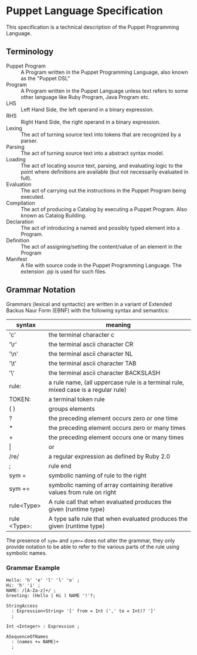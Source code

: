 Puppet Language Specification
===
This specification is a technical description of the Puppet Programming Language.

Terminology
---
<dl>
  <dt>Puppet Program</dt>
  <dd>A Program written in the Puppet Programming Language, also known as the "Puppet DSL"</dd>

  <dt>Program</dt>
  <dd>A Program written in the Puppet Language unless text refers to some other language
      like Ruby Program, Java Program etc.
  </dd>
  
  <dt>LHS</dt>
  <dd>Left Hand Side, the left operand in a binary expression.</dd>
  
  <dt>RHS</dt>
  <dd>Right Hand Side, the right operand in a binary expression.</dd>
  
  <dt>Lexing</dt>
  <dd>The act of turning source text into tokens that are recognized by a parser.</dd>

  <dt>Parsing</dt>
  <dd>The act of turning source text into a abstract syntax model.</dd>
  
  <dt>Loading</dt>
  <dd>The act of locating source text, parsing, and evaluating logic to the point where
      definitions are available (but not necessarily evaluated in full).
  </dd>
  
  <dt>Evaluation</dt>
  <dd>The act of carrying out the instructions in the Puppet Program being executed.</dd>
  
  <dt>Compilation</dt>
  <dd>The act of producing a Catalog by executing a Puppet Program.
      Also known as Catalog Building.
  </dd>

  <dt>Declaration</dt>
  <dd>The act of introducing a named and possibly typed element into a Program.</dd>

  <dt>Definition</dt>
  <dd>The act of assigning/setting the content/value of an element in the Program</dd>
  
  <dt>Manifest</dt>
  <dd>A file with source code in the Puppet Programming Language.
      The extension .pp is used for such files.
  </dd>
<dl>

Grammar Notation
---
Grammars (lexical and syntactic) are written in a variant of Extended Backus Naur Form (EBNF) with the following syntax and semantics:

| syntax | meaning
|------  | -------
| 'c'    | the terminal character c
| '\r'   | the terminal ascii character CR
| '\n'   | the terminal ascii character NL
| '\t'   | the terminal ascii character TAB
| '\\'   | the terminal ascii character BACKSLASH
| rule:  | a rule name, (all uppercase rule is a terminal rule, mixed case is a regular rule)
| TOKEN: | a terminal token rule
| ( )    | groups elements
| ?      | the preceding element occurs zero or one time
| *      | the preceding element occurs zero or many times
| +      | the preceding element occurs one or many times
| &#124; | or
| /re/   | a regular expression as defined by Ruby 2.0
| ;      | rule end
| sym =  | symbolic naming of rule to the right
| sym += | symbolic naming of array containing iterative values from rule on right
| rule&lt;Type&gt; | A rule call that when evaluated produces the given (runtime type)
| rule &lt;Type&gt;: | A type safe rule that when evaluated produces the given (runtime type)

The presence of `sym=` and `sym+=` does not alter the grammar, they only provide notation to
be able to refer to the various parts of the rule using symbolic names.

### Grammar Example
```
Hello: 'h' 'e' 'l' 'l' 'o' ;
Hi: 'h' 'i' ;
NAME: /[A-Za-z]+/ ;
Greeting: (Hello | Hi ) NAME '!'?;

StringAccess
  : Expression<String> '[' from = Int (',' to = Int)? ']'
  ;

Int <Integer> : Expression ;
  
ASequenceOfNames
  : (names += NAME)+
  ;
  
```